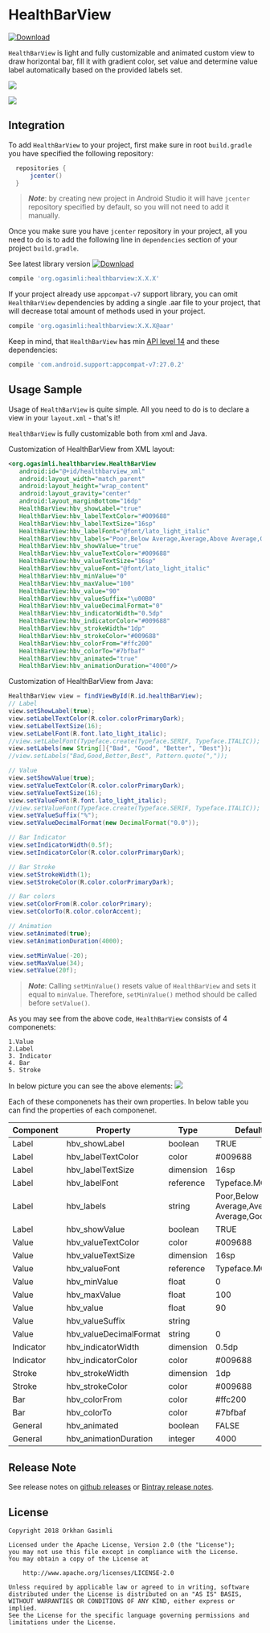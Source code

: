 # HealthBarView

[![Download](https://api.bintray.com/packages/ogasimli/custom_view/HealtBarView/images/download.svg)](https://bintray.com/ogasimli/custom_view/HealtBarView/_latestVersion)

`HealthBarView` is light and fully customizable and animated custom view to draw horizontal bar, fill it with gradient color, set value and determine value label automatically based on the provided labels set.

![](https://raw.githubusercontent.com/ogasimli/HealthBarView/master/misc/assets/main_animation.gif)

![](https://raw.githubusercontent.com/ogasimli/HealthBarView/master/misc/assets/main_screen.png)

## Integration

To add `HealthBarView` to your project, first make sure in root `build.gradle` you have specified the following repository:

  ```groovy
    repositories {
        jcenter()
    }
  ```

>***Note***: by creating new project in Android Studio it will have `jcenter` repository specified by default, so you will not need to add it manually.

Once you make sure you have `jcenter` repository in your project, all you need to do is to add the following line in `dependencies` section of your project `build.gradle`.

See latest library version [![Download](https://api.bintray.com/packages/ogasimli/custom_view/HealtBarView/images/download.svg?version=0.1.0)](https://bintray.com/ogasimli/custom_view/HealtBarView/0.1.0/link)

 ```groovy
compile 'org.ogasimli:healthbarview:X.X.X'
 ```
If your project already use `appcompat-v7` support library, you can omit `HealthBarView` dependencies by adding a single .aar file to your project, that will decrease total amount of methods used in your project.

 ```groovy
 compile 'org.ogasimli:healthbarview:X.X.X@aar'
 ```

Keep in mind, that `HealthBarView` has min [API level 14](https://developer.android.com/about/dashboards/index.html) and these dependencies:

 ```groovy
 compile 'com.android.support:appcompat-v7:27.0.2'
 ```

## Usage Sample

Usage of `HealthBarView` is quite simple. All you need to do is to declare a view in your `layout.xml` - that's it!

`HealthBarView` is fully customizable both from xml and Java.

Customization of HealthBarView from XML layout:

 ```xml
<org.ogasimli.healthbarview.HealthBarView
    android:id="@+id/healthbarview_xml"
    android:layout_width="match_parent"
    android:layout_height="wrap_content"
    android:layout_gravity="center"
    android:layout_marginBottom="16dp"
    HealthBarView:hbv_showLabel="true"
    HealthBarView:hbv_labelTextColor="#009688"
    HealthBarView:hbv_labelTextSize="16sp"
    HealthBarView:hbv_labelFont="@font/lato_light_italic"
    HealthBarView:hbv_labels="Poor,Below Average,Average,Above Average,Good,Excellent"
    HealthBarView:hbv_showValue="true"
    HealthBarView:hbv_valueTextColor="#009688"
    HealthBarView:hbv_valueTextSize="16sp"
    HealthBarView:hbv_valueFont="@font/lato_light_italic"
    HealthBarView:hbv_minValue="0"
    HealthBarView:hbv_maxValue="100"
    HealthBarView:hbv_value="90"
    HealthBarView:hbv_valueSuffix="\u00B0"
    HealthBarView:hbv_valueDecimalFormat="0"
    HealthBarView:hbv_indicatorWidth="0.5dp"
    HealthBarView:hbv_indicatorColor="#009688"
    HealthBarView:hbv_strokeWidth="1dp"
    HealthBarView:hbv_strokeColor="#009688"
    HealthBarView:hbv_colorFrom="#ffc200"
    HealthBarView:hbv_colorTo="#7bfbaf"
    HealthBarView:hbv_animated="true"
    HealthBarView:hbv_animationDuration="4000"/>
 ```

Customization of HealthBarView from Java:

 ```java
HealthBarView view = findViewById(R.id.healthBarView);
// Label
view.setShowLabel(true);
view.setLabelTextColor(R.color.colorPrimaryDark);
view.setLabelTextSize(16);
view.setLabelFont(R.font.lato_light_italic);
//view.setLabelFont(Typeface.create(Typeface.SERIF, Typeface.ITALIC));
view.setLabels(new String[]{"Bad", "Good", "Better", "Best"});
//view.setLabels("Bad,Good,Better,Best", Pattern.quote(","));

// Value
view.setShowValue(true);
view.setValueTextColor(R.color.colorPrimaryDark);
view.setValueTextSize(16);
view.setValueFont(R.font.lato_light_italic);
//view.setValueFont(Typeface.create(Typeface.SERIF, Typeface.ITALIC));
view.setValueSuffix("%");
view.setValueDecimalFormat(new DecimalFormat("0.0"));

// Bar Indicator
view.setIndicatorWidth(0.5f);
view.setIndicatorColor(R.color.colorPrimaryDark);

// Bar Stroke
view.setStrokeWidth(1);
view.setStrokeColor(R.color.colorPrimaryDark);

// Bar colors
view.setColorFrom(R.color.colorPrimary);
view.setColorTo(R.color.colorAccent);

// Animation
view.setAnimated(true);
view.setAnimationDuration(4000);

view.setMinValue(-20);
view.setMaxValue(34);
view.setValue(20f);
 ```

>***Note***: Calling `setMinValue()` resets value of `HealthBarView` and sets it equal to `minValue`. Therefore, `setMinValue()` method should be called before `setValue()`.

As you may see from the above code, `HealthBarView` consists of 4 componenets:

    1.Value
    2.Label
    3. Indicator
    4. Bar
    5. Stroke

In below picture you can see the above elements:
![](https://raw.githubusercontent.com/ogasimli/HealthBarView/master/misc/assets/elements.gif)

Each of these componenets has their own properties. In below table you can find the properties of each componenet.

| Component | Property               | Type      | Default value                                           |
|-----------|------------------------|-----------|---------------------------------------------------------|
| Label     | hbv_showLabel          | boolean   | TRUE                                                    |
| Label     | hbv_labelTextColor     | color     | #009688                                                 |
| Label     | hbv_labelTextSize      | dimension | 16sp                                                    |
| Label     | hbv_labelFont          | reference | Typeface.MONOSPACE                                      |
| Label     | hbv_labels             | string    | Poor,Below Average,Average,Above Average,Good,Excellent |
| Label     | hbv_showValue          | boolean   | TRUE                                                    |
| Value     | hbv_valueTextColor     | color     | #009688                                                 |
| Value     | hbv_valueTextSize      | dimension | 16sp                                                    |
| Value     | hbv_valueFont          | reference | Typeface.MONOSPACE                                      |
| Value     | hbv_minValue           | float     | 0                                                       |
| Value     | hbv_maxValue           | float     | 100                                                     |
| Value     | hbv_value              | float     | 90                                                      |
| Value     | hbv_valueSuffix        | string    |                                                         |
| Value     | hbv_valueDecimalFormat | string    | 0                                                       |
| Indicator | hbv_indicatorWidth     | dimension | 0.5dp                                                   |
| Indicator | hbv_indicatorColor     | color     | #009688                                                 |
| Stroke    | hbv_strokeWidth        | dimension | 1dp                                                     |
| Stroke    | hbv_strokeColor        | color     | #009688                                                 |
| Bar       | hbv_colorFrom          | color     | #ffc200                                                 |
| Bar       | hbv_colorTo            | color     | #7bfbaf                                                 |
| General   | hbv_animated           | boolean   | FALSE                                                   |
| General   | hbv_animationDuration  | integer   | 4000

## Release Note

See release notes on [github releases](https://github.com/ogasimli/HealthBarView/releases) or [Bintray release notes](https://bintray.com/ogasimli/custom_view/HealtBarView#release).

## License

    Copyright 2018 Orkhan Gasimli

    Licensed under the Apache License, Version 2.0 (the "License");
    you may not use this file except in compliance with the License.
    You may obtain a copy of the License at

        http://www.apache.org/licenses/LICENSE-2.0

    Unless required by applicable law or agreed to in writing, software
    distributed under the License is distributed on an "AS IS" BASIS,
    WITHOUT WARRANTIES OR CONDITIONS OF ANY KIND, either express or implied.
    See the License for the specific language governing permissions and
    limitations under the License.
